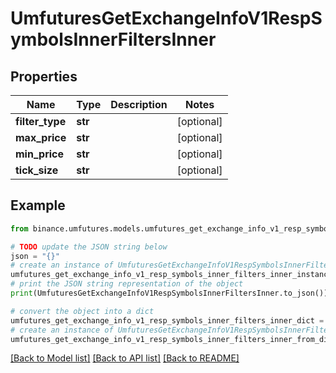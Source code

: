 # UmfuturesGetExchangeInfoV1RespSymbolsInnerFiltersInner


## Properties

Name | Type | Description | Notes
------------ | ------------- | ------------- | -------------
**filter_type** | **str** |  | [optional] 
**max_price** | **str** |  | [optional] 
**min_price** | **str** |  | [optional] 
**tick_size** | **str** |  | [optional] 

## Example

```python
from binance.umfutures.models.umfutures_get_exchange_info_v1_resp_symbols_inner_filters_inner import UmfuturesGetExchangeInfoV1RespSymbolsInnerFiltersInner

# TODO update the JSON string below
json = "{}"
# create an instance of UmfuturesGetExchangeInfoV1RespSymbolsInnerFiltersInner from a JSON string
umfutures_get_exchange_info_v1_resp_symbols_inner_filters_inner_instance = UmfuturesGetExchangeInfoV1RespSymbolsInnerFiltersInner.from_json(json)
# print the JSON string representation of the object
print(UmfuturesGetExchangeInfoV1RespSymbolsInnerFiltersInner.to_json())

# convert the object into a dict
umfutures_get_exchange_info_v1_resp_symbols_inner_filters_inner_dict = umfutures_get_exchange_info_v1_resp_symbols_inner_filters_inner_instance.to_dict()
# create an instance of UmfuturesGetExchangeInfoV1RespSymbolsInnerFiltersInner from a dict
umfutures_get_exchange_info_v1_resp_symbols_inner_filters_inner_from_dict = UmfuturesGetExchangeInfoV1RespSymbolsInnerFiltersInner.from_dict(umfutures_get_exchange_info_v1_resp_symbols_inner_filters_inner_dict)
```
[[Back to Model list]](../README.md#documentation-for-models) [[Back to API list]](../README.md#documentation-for-api-endpoints) [[Back to README]](../README.md)


